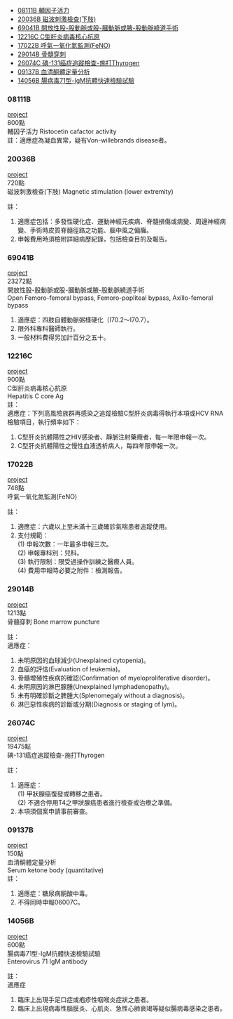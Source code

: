 - [08111B 輔因子活力](#08111B)
- [20036B 磁波刺激檢查(下肢)](#20036B)
- [69041B 開放性股-股動脈或股-膕動脈或腋-股動脈繞道手術](#69041B)
- [12216C C型肝炎病毒核心抗原](#12216C)
- [17022B 呼氣一氧化氮監測(FeNO)](#17022B)
- [29014B 骨髓穿刺](#29014B)
- [26074C 碘-131癌症追蹤檢查-施打Thyrogen](#26074C)
- [09137B 血清酮體定量分析](#09137B)
- [14056B 腸病毒71型-IgM抗體快速檢驗試驗](#14056B)



### 08111B
[project](https://github.com/ITRI-BDL-D/CQL-Project-template/tree/08111B)  
800點  
輔因子活力 Ristocetin cafactor activity  
註：適應症為凝血異常，疑有Von-willebrands disease者。


### 20036B
[project](https://github.com/ITRI-BDL-D/CQL-Project-template/tree/20036B)  
720點  
磁波刺激檢查(下肢)
Magnetic stimulation (lower extremity)  

註：
1. 適應症包括：多發性硬化症、運動神經元疾病、脊髓損傷或病變、周邊神經病變、手術時皮質脊髓徑路之功能、腦中風之偏癱。 
2. 申報費用時須檢附詳細病歷紀錄，包括檢查目的及報告。

### 69041B
[project](https://github.com/ITRI-BDL-D/CQL-Project-template/tree/69041B)  
23272點  
開放性股-股動脈或股-膕動脈或腋-股動脈繞道手術  
Open Femoro-femoral bypass, Femoro-popliteal bypass, Axillo-femoral bypass  
1. 適應症：四肢自體動脈粥樣硬化（I70.2～I70.7）。
2. 限外科專科醫師執行。
3. 一般材料費得另加計百分之五十。

### 12216C
[project](https://github.com/ITRI-BDL-D/CQL-Project-template/tree/D100LS-522--12216c)  
900點  
C型肝炎病毒核心抗原  
Hepatitis C core Ag  
註：  
適應症：下列高風險族群再感染之追蹤檢驗C型肝炎病毒得執行本項或HCV RNA檢驗項目，執行頻率如下：
1. C型肝炎抗體陽性之HIV感染者、靜脈注射藥癮者，每一年限申報一次。
2. C型肝炎抗體陽性之慢性血液透析病人，每四年限申報一次。

### 17022B
[project](https://github.com/ITRI-BDL-D/CQL-Project-template/tree/D100LS-549-17022B-%E5%91%BC%E6%B0%A3%E4%B8%80%E6%B0%A7%E5%8C%96%E6%B0%AE%E7%9B%A3%E6%B8%AC(FeNO))  
748點  
呼氣一氧化氮監測(FeNO)  

註：  
1. 適應症：六歲以上至未滿十三歲確診氣喘患者追蹤使用。
2. 支付規範：  
(1) 申報次數：一年最多申報三次。  
(2) 申報專科別：兒科。  
(3) 執行限制：限受過操作訓練之醫療人員。  
(4) 費用申報時必要之附件：檢測報告。  

### 29014B
[project](https://github.com/ITRI-BDL-D/CQL-Project-template/tree/D100LS-551-29014B)  
1213點  
骨髓穿刺 Bone marrow puncture  

註：  
適應症：  
1. 未明原因的血球減少(Unexplained cytopenia)。
2. 血癌的評估(Evaluation of leukemia)。
3. 骨髓增殖性疾病的確認(Confirmation of myeloproliferative disorder)。
4. 未明原因的淋巴腺腫(Unexplained lymphadenopathy)。
5. 未有明確診斷之脾腫大(Splenomegaly without a diagnosis)。
6. 淋巴惡性疾病的診斷或分期(Diagnosis or staging of lym)。


### 26074C
[project](https://github.com/ITRI-BDL-D/CQL-Project-template/tree/D100LS-550-26074C)  
19475點  
碘-131癌症追蹤檢查-施打Thyrogen  

註：  
1. 適應症：  
(1)	甲狀腺癌復發或轉移之患者。  
(2)	不適合停用T4之甲狀腺癌患者進行檢查或治療之準備。  
2. 本項須個案申請事前審查。

### 09137B
[project](https://github.com/ITRI-BDL-D/CQL-Project-template/tree/D100LS-535-09137B)  
150點  
血清酮體定量分析  
Serum ketone body (quantitative)  
註：  
1. 適應症：糖尿病酮酸中毒。
2. 不得同時申報06007C。

### 14056B
[project](https://github.com/ITRI-BDL-D/CQL-Project-template/tree/D100LS-536-14056B)  
600點  
腸病毒71型-IgM抗體快速檢驗試驗  
Enterovirus 71 IgM antibody  

註：  
適應症  
1. 臨床上出現手足口症或疱疹性咽喉炎症狀之患者。
2. 臨床上出現病毒性腦膜炎、心肌炎、急性心肺衰竭等疑似腸病毒感染之患者。
